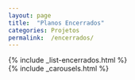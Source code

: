 ```yaml
---
layout: page
title:  "Planos Encerrados"
categories: Projetos
permalink:  /encerrados/
---
```


<div>
{% include _list-encerrados.html %}
</div>

<div>
{% include _carousels.html %}
</div>